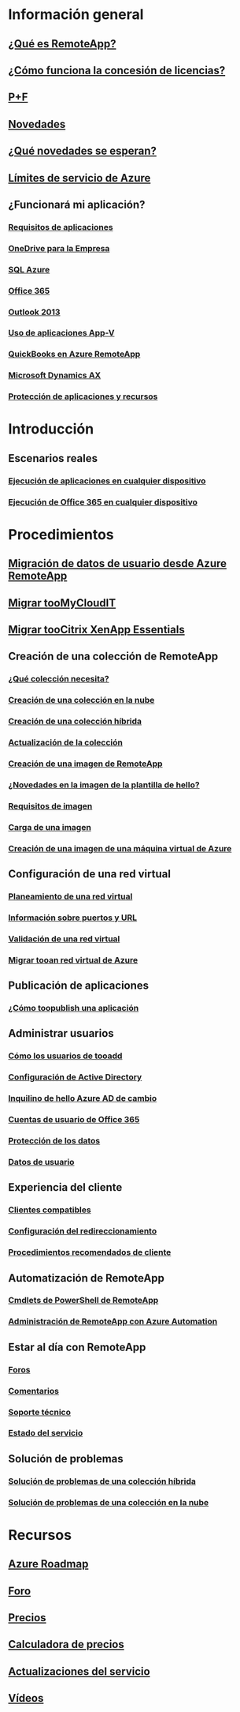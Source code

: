 # Información general
## [¿Qué es RemoteApp?](remoteapp-whatis.md)
## [¿Cómo funciona la concesión de licencias?](remoteapp-licensing.md)
## [P+F](remoteapp-faq.md)
## [Novedades](remoteapp-whatsnew.md)
## [¿Qué novedades se esperan?](remoteapp-roadmap.md)
## [Límites de servicio de Azure](../azure-subscription-service-limits.md)
## ¿Funcionará mi aplicación?
### [Requisitos de aplicaciones](remoteapp-appreqs.md)
### [OneDrive para la Empresa](remoteapp-onedrive.md)
### [SQL Azure](remoteapp-sql.md)
### [Office 365](remoteapp-o365.md)
### [Outlook 2013](remoteapp-outlook.md)
### [Uso de aplicaciones App-V](remoteapp-appv.md)
### [QuickBooks en Azure RemoteApp](remoteapp-quickbooks.md)
### [Microsoft Dynamics AX](https://mbs.microsoft.com/customersource/global/ax/learning/documentation/msdax2012r3azremappprg)
### [Protección de aplicaciones y recursos](remoteapp-secure.md)


# Introducción
## Escenarios reales
### [Ejecución de aplicaciones en cualquier dispositivo](remoteapp-anyapp.md)
### [Ejecución de Office 365 en cualquier dispositivo](remoteapp-tutorial-o365anywhere.md)

# Procedimientos

## [Migración de datos de usuario desde Azure RemoteApp](remoteapp-migrate.md)
## [Migrar tooMyCloudIT](remoteapp-migrate-mycloudit.md)
## [Migrar tooCitrix XenApp Essentials](remoteapp-migrate-citrix.md)
## Creación de una colección de RemoteApp
### [¿Qué colección necesita?](remoteapp-collections.md)
### [Creación de una colección en la nube](remoteapp-create-cloud-deployment.md)
### [Creación de una colección híbrida](remoteapp-create-hybrid-deployment.md)
### [Actualización de la colección](remoteapp-update.md)
### [Creación de una imagen de RemoteApp](remoteapp-imageoptions.md)
### [¿Novedades en la imagen de la plantilla de hello?](remoteapp-images.md)
### [Requisitos de imagen](remoteapp-imagereqs.md)
### [Carga de una imagen](remoteapp-uploadimage.md)
### [Creación de una imagen de una máquina virtual de Azure](remoteapp-image-on-azurevm.md)
## Configuración de una red virtual
### [Planeamiento de una red virtual](remoteapp-planvnet.md)
### [Información sobre puertos y URL](remoteapp-ports.md)
### [Validación de una red virtual](remoteapp-vnet.md)
### [Migrar tooan red virtual de Azure](remoteapp-migratevnet.md)
## Publicación de aplicaciones
### [¿Cómo toopublish una aplicación](remoteapp-publish.md)
## Administrar usuarios
### [Cómo los usuarios de tooadd](remoteapp-user.md)
### [Configuración de Active Directory](remoteapp-ad.md)
### [Inquilino de hello Azure AD de cambio](remoteapp-changetenant.md)
### [Cuentas de usuario de Office 365](remoteapp-o365user.md)
### [Protección de los datos](remoteapp-secureaccess.md)
### [Datos de usuario](remoteapp-upd.md)
## Experiencia del cliente
### [Clientes compatibles](remoteapp-clients.md)
### [Configuración del redireccionamiento](remoteapp-redirection.md)
### [Procedimientos recomendados de cliente](remoteapp-clientbestpractices.md)
## Automatización de RemoteApp
### [Cmdlets de PowerShell de RemoteApp](remoteapp-tutorial-arawithpowershell.md)
### [Administración de RemoteApp con Azure Automation](automation-manage-remote-app.md)
## Estar al día con RemoteApp
### [Foros](http://feedback.azure.com/forums/247748-azure-remoteapp)
### [Comentarios](http://feedback.azure.com/forums/247748-azure-remoteapp)
### [Soporte técnico](https://azure.microsoft.com/support/plans/)
### [Estado del servicio](https://azure.microsoft.com/status/)
## Solución de problemas
### [Solución de problemas de una colección híbrida](remoteapp-hybridtrouble.md)
### [Solución de problemas de una colección en la nube](remoteapp-cloudtrouble.md)

# Recursos
## [Azure Roadmap](https://azure.microsoft.com/roadmap/)
## [Foro](https://social.msdn.microsoft.com/Forums/home?forum=AzureRemoteApp)
## [Precios](https://azure.microsoft.com/pricing/details/remoteapp/)
## [Calculadora de precios](https://azure.microsoft.com/pricing/calculator/)
## [Actualizaciones del servicio](https://azure.microsoft.com/updates/?product=remoteapp)
## [Vídeos](https://azure.microsoft.com/documentation/videos/index/?services=remoteapp)
